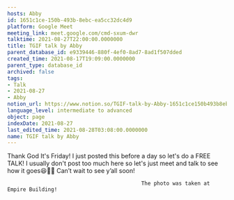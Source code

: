 ```yaml
---
hosts: Abby
id: 1651c1ce-150b-493b-8ebc-ea5cc32dc4d9
platform: Google Meet
meeting_link: meet.google.com/cmd-sxum-dwr
talktime: 2021-08-27T22:00:00.0000000
title: TGIF talk by Abby
parent_database_id: e9339446-880f-4ef0-8ad7-8ad1f507dded
created_time: 2021-08-17T19:09:00.0000000
parent_type: database_id
archived: false
tags:
- Talk
- 2021-08-27
- Abby
notion_url: https://www.notion.so/TGIF-talk-by-Abby-1651c1ce150b493b8ebcea5cc32dc4d9
language_level: intermediate to advanced
object: page
indexDate: 2021-08-27
last_edited_time: 2021-08-28T03:08:00.0000000
name: TGIF talk by Abby
---
```




Thank God It's Friday! I just posted this before a day so let's do a FREE TALK!
I usually don't post too much here so let's just meet and talk to see how it goes😆👍🏻
Can’t wait to see y’all soon!



                                               The photo was taken at Empire Building!











